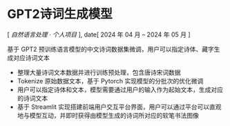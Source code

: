 # GPT2诗词生成模型
[ *自然语言处理 · 个人项目* ],
date[ 2024 年 04 月 – 2024 年 05 月 ]

基于 GPT2 预训练语言模型的中文诗词数据集微调，用户可以指定诗体、藏字生成对应诗词文本

- 整理大量诗词文本数据并进行训练预处理，包含唐诗宋词数据
- Tokenize 原始数据文本，基于 Pytorch 实现模型的分批次的优化微调
- 用户可以指定诗体和文本，模型需要通过用户的输入作为起始文本，生成对应的诗词文本
- 基于 Streamlit 实现搭建前端用户交互平台界面，用户可以通过平台可以直观地与模型互动，并即时获得由模型生成的诗词所对应的软笔书法图像
